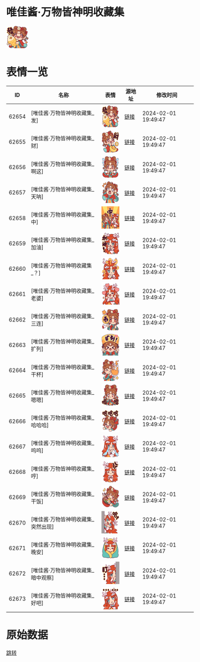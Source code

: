 # 唯佳酱·万物皆神明收藏集

<img src="./cover.png" height="60" alt="cover" />

# 表情一览

|ID|名称|表情|源地址|修改时间|
|----|----|----|----|----|
|62654|[唯佳酱·万物皆神明收藏集_发]|<img src="./pic/062654_%5B唯佳酱·万物皆神明收藏集_发%5D.png" height="60" alt="发"/>|[链接](https://i0.hdslb.com/bfs/garb/701e7b658f58bbda28ede302b58997aace44a46b.png)|2024-02-01 19:49:47|
|62655|[唯佳酱·万物皆神明收藏集_财]|<img src="./pic/062655_%5B唯佳酱·万物皆神明收藏集_财%5D.png" height="60" alt="财"/>|[链接](https://i0.hdslb.com/bfs/garb/90ddc0ca70d29eb0a2045e3666a5bac9f9180832.png)|2024-02-01 19:49:47|
|62656|[唯佳酱·万物皆神明收藏集_啊这]|<img src="./pic/062656_%5B唯佳酱·万物皆神明收藏集_啊这%5D.png" height="60" alt="啊这"/>|[链接](https://i0.hdslb.com/bfs/garb/b4ddc39536f2e1613426b19a42fffec4eb898421.png)|2024-02-01 19:49:47|
|62657|[唯佳酱·万物皆神明收藏集_天呐]|<img src="./pic/062657_%5B唯佳酱·万物皆神明收藏集_天呐%5D.png" height="60" alt="天呐"/>|[链接](https://i0.hdslb.com/bfs/garb/b10daed1ed1b46c8217dbae24a0aaeea8771fd0e.png)|2024-02-01 19:49:47|
|62658|[唯佳酱·万物皆神明收藏集_中]|<img src="./pic/062658_%5B唯佳酱·万物皆神明收藏集_中%5D.png" height="60" alt="中"/>|[链接](https://i0.hdslb.com/bfs/garb/58a8adaa4e0a6a0e175d4ec4568817e6a05a1fd1.png)|2024-02-01 19:49:47|
|62659|[唯佳酱·万物皆神明收藏集_加油]|<img src="./pic/062659_%5B唯佳酱·万物皆神明收藏集_加油%5D.png" height="60" alt="加油"/>|[链接](https://i0.hdslb.com/bfs/garb/144d07bf915ea4d3a167d6096d1676cfcde9bb74.png)|2024-02-01 19:49:47|
|62660|[唯佳酱·万物皆神明收藏集_？]|<img src="./pic/062660_%5B唯佳酱·万物皆神明收藏集_？%5D.png" height="60" alt="？"/>|[链接](https://i0.hdslb.com/bfs/garb/18a6d16a5c331ca5f914ad1c401477a9106205aa.png)|2024-02-01 19:49:47|
|62661|[唯佳酱·万物皆神明收藏集_老婆]|<img src="./pic/062661_%5B唯佳酱·万物皆神明收藏集_老婆%5D.png" height="60" alt="老婆"/>|[链接](https://i0.hdslb.com/bfs/garb/80aa180ea522276a2e459dcf09454cd7bc6f7db1.png)|2024-02-01 19:49:47|
|62662|[唯佳酱·万物皆神明收藏集_三连]|<img src="./pic/062662_%5B唯佳酱·万物皆神明收藏集_三连%5D.png" height="60" alt="三连"/>|[链接](https://i0.hdslb.com/bfs/garb/8cc3477e3aa322ce30a0ad839bb27f33de1a2f67.png)|2024-02-01 19:49:47|
|62663|[唯佳酱·万物皆神明收藏集_扩列]|<img src="./pic/062663_%5B唯佳酱·万物皆神明收藏集_扩列%5D.png" height="60" alt="扩列"/>|[链接](https://i0.hdslb.com/bfs/garb/7b2c6673290bacfc12566749a268e3514d3ade18.png)|2024-02-01 19:49:47|
|62664|[唯佳酱·万物皆神明收藏集_干杯]|<img src="./pic/062664_%5B唯佳酱·万物皆神明收藏集_干杯%5D.png" height="60" alt="干杯"/>|[链接](https://i0.hdslb.com/bfs/garb/266df9028948b934c7ffcf600842d51018ada2df.png)|2024-02-01 19:49:47|
|62665|[唯佳酱·万物皆神明收藏集_嗯嗯]|<img src="./pic/062665_%5B唯佳酱·万物皆神明收藏集_嗯嗯%5D.png" height="60" alt="嗯嗯"/>|[链接](https://i0.hdslb.com/bfs/garb/dcbcf6ae53adbd3910187c59c66e2be713d287dd.png)|2024-02-01 19:49:47|
|62666|[唯佳酱·万物皆神明收藏集_哈哈哈]|<img src="./pic/062666_%5B唯佳酱·万物皆神明收藏集_哈哈哈%5D.png" height="60" alt="哈哈哈"/>|[链接](https://i0.hdslb.com/bfs/garb/c532bcb4248046fd642230f0b9cd2624dab80f94.png)|2024-02-01 19:49:47|
|62667|[唯佳酱·万物皆神明收藏集_呜呜]|<img src="./pic/062667_%5B唯佳酱·万物皆神明收藏集_呜呜%5D.png" height="60" alt="呜呜"/>|[链接](https://i0.hdslb.com/bfs/garb/96856ebf6188b2f92373770f49a263a99595e572.png)|2024-02-01 19:49:47|
|62668|[唯佳酱·万物皆神明收藏集_哼]|<img src="./pic/062668_%5B唯佳酱·万物皆神明收藏集_哼%5D.png" height="60" alt="哼"/>|[链接](https://i0.hdslb.com/bfs/garb/8f7b6aeef98e68c770bd1b7efd665cba4beceb3a.png)|2024-02-01 19:49:47|
|62669|[唯佳酱·万物皆神明收藏集_干饭]|<img src="./pic/062669_%5B唯佳酱·万物皆神明收藏集_干饭%5D.png" height="60" alt="干饭"/>|[链接](https://i0.hdslb.com/bfs/garb/6bad698ad41200ba45c44209207b3edd995aa2d7.png)|2024-02-01 19:49:47|
|62670|[唯佳酱·万物皆神明收藏集_突然出现]|<img src="./pic/062670_%5B唯佳酱·万物皆神明收藏集_突然出现%5D.png" height="60" alt="突然出现"/>|[链接](https://i0.hdslb.com/bfs/garb/f795a4b8b8bee4558faf3c840f7a685222f270e7.png)|2024-02-01 19:49:47|
|62671|[唯佳酱·万物皆神明收藏集_晚安]|<img src="./pic/062671_%5B唯佳酱·万物皆神明收藏集_晚安%5D.png" height="60" alt="晚安"/>|[链接](https://i0.hdslb.com/bfs/garb/3e7c8e31c852a3a7a34defece4d1a7989ad52e2b.png)|2024-02-01 19:49:47|
|62672|[唯佳酱·万物皆神明收藏集_暗中观察]|<img src="./pic/062672_%5B唯佳酱·万物皆神明收藏集_暗中观察%5D.png" height="60" alt="暗中观察"/>|[链接](https://i0.hdslb.com/bfs/garb/6a9d6f7c57a7821bfeeeac7c3252db95ca9f6bb7.png)|2024-02-01 19:49:47|
|62673|[唯佳酱·万物皆神明收藏集_好吧]|<img src="./pic/062673_%5B唯佳酱·万物皆神明收藏集_好吧%5D.png" height="60" alt="好吧"/>|[链接](https://i0.hdslb.com/bfs/garb/7ce07153861314bb71656fcebdeeb1358d38ef56.png)|2024-02-01 19:49:47|

# 原始数据

[跳转](./raw.json)

